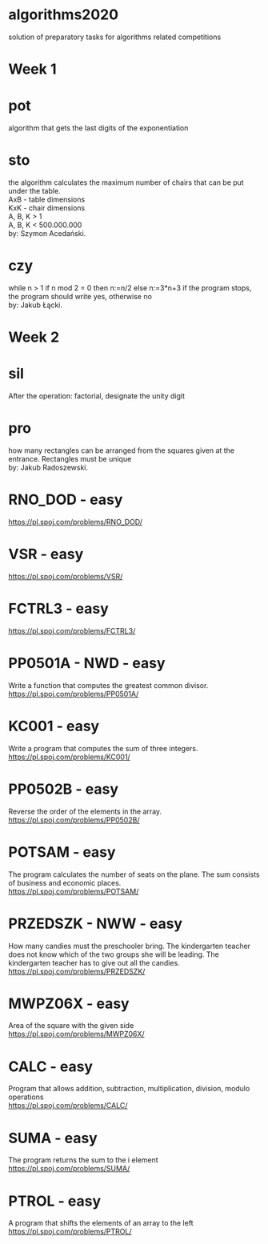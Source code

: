 # algorithms2020
solution of preparatory tasks for algorithms related competitions
# Week 1
# pot
algorithm that gets the last digits of the exponentiation
# sto
the algorithm calculates the maximum number of chairs that can be put under the table.  
AxB - table dimensions  
KxK - chair dimensions  
A, B, K > 1  
A, B, K < 500.000.000  
by: Szymon Acedański.  
# czy
while n > 1
  if n mod 2 = 0 then
    n:=n/2
  else
    n:=3*n+3
 if the program stops, the program should write yes, otherwise no  
 by: Jakub Łącki.  
# Week 2
# sil  
After the operation: factorial, designate the unity digit  
# pro  
how many rectangles can be arranged from the squares given at the entrance. Rectangles must be unique  
by: Jakub Radoszewski.  
# RNO_DOD - easy
https://pl.spoj.com/problems/RNO_DOD/
# VSR - easy
https://pl.spoj.com/problems/VSR/
# FCTRL3 - easy
https://pl.spoj.com/problems/FCTRL3/
# PP0501A - NWD - easy
Write a function that computes the greatest common divisor.  
https://pl.spoj.com/problems/PP0501A/
# KC001 - easy
Write a program that computes the sum of three integers.  
https://pl.spoj.com/problems/KC001/
# PP0502B - easy
Reverse the order of the elements in the array.  
https://pl.spoj.com/problems/PP0502B/
# POTSAM - easy
The program calculates the number of seats on the plane. The sum consists of business and economic places.  
https://pl.spoj.com/problems/POTSAM/
# PRZEDSZK - NWW - easy
How many candies must the preschooler bring. The kindergarten teacher does not know which of the two groups she will be leading. The kindergarten teacher has to give out all the candies.  
https://pl.spoj.com/problems/PRZEDSZK/
# MWPZ06X - easy
Area of the square with the given side  
https://pl.spoj.com/problems/MWPZ06X/  
# CALC - easy
Program that allows addition, subtraction, multiplication, division, modulo operations  
https://pl.spoj.com/problems/CALC/  
# SUMA - easy
The program returns the sum to the i element  
https://pl.spoj.com/problems/SUMA/  
# PTROL - easy
A program that shifts the elements of an array to the left  
https://pl.spoj.com/problems/PTROL/  
